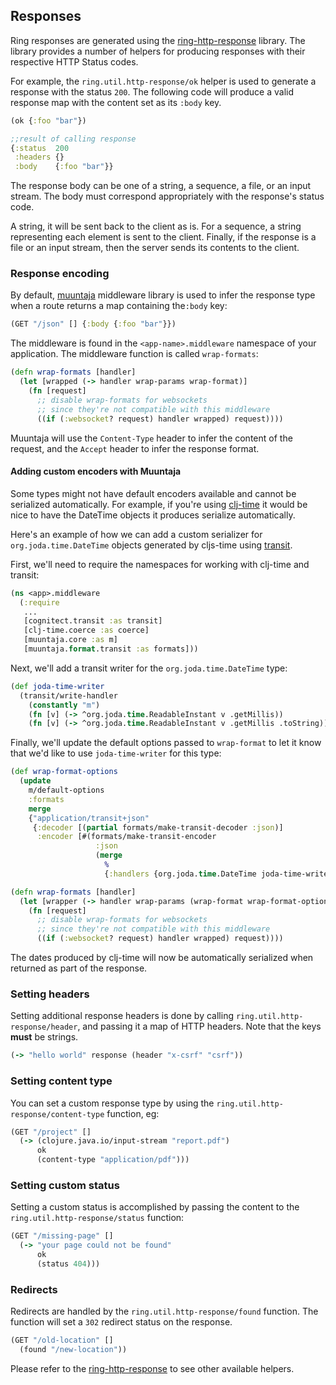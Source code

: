 ## Responses

Ring responses are generated using the [ring-http-response](https://github.com/metosin/ring-http-response) library.
The library provides a number of helpers for producing responses with their respective HTTP Status codes.

For example, the `ring.util.http-response/ok` helper is used to generate a response with the status `200`. The following code will produce a valid response map with the content set as its `:body` key.

```clojure
(ok {:foo "bar"})

;;result of calling response
{:status  200
 :headers {}
 :body    {:foo "bar"}}
```

The response body can be one of a string, a sequence, a file, or an input stream. The body must correspond appropriately with the response's status code.

A string, it will be sent back to the client as is. For a sequence, a string representing each element is sent to the client. Finally, if the response is a file or an input stream, then the server sends its contents to the client.

### Response encoding

By default, [muuntaja](https://github.com/metosin/muuntaja) middleware library is used to infer the response type when a route returns a map containing the`:body` key:

```clojure
(GET "/json" [] {:body {:foo "bar"}})
```

The middleware is found in the `<app-name>.middleware` namespace of your application. The middleware function is called `wrap-formats`:

```clojure
(defn wrap-formats [handler]
  (let [wrapped (-> handler wrap-params wrap-format)]
    (fn [request]
      ;; disable wrap-formats for websockets
      ;; since they're not compatible with this middleware
      ((if (:websocket? request) handler wrapped) request))))
```

Muuntaja will use the `Content-Type` header to infer the content of the request, and the
`Accept` header to infer the response format.

#### Adding custom encoders with Muuntaja

Some types might not have default encoders available and cannot be serialized automatically.
For example, if you're using [clj-time](https://github.com/clj-time/clj-time) it would be nice to have the DateTime objects it produces serialize automatically.

Here's an example of how we can add a custom serializer for `org.joda.time.DateTime` objects generated by cljs-time using [transit](https://github.com/cognitect/transit-clj).

First, we'll need to require the namespaces for working with clj-time and transit:

```clojure
(ns <app>.middleware
  (:require
   ...
   [cognitect.transit :as transit]
   [clj-time.coerce :as coerce]
   [muuntaja.core :as m]
   [muuntaja.format.transit :as formats]))
```
Next, we'll add a transit writer for the `org.joda.time.DateTime` type:

```clojure
(def joda-time-writer
  (transit/write-handler
    (constantly "m")
    (fn [v] (-> ^org.joda.time.ReadableInstant v .getMillis))
    (fn [v] (-> ^org.joda.time.ReadableInstant v .getMillis .toString))))
```

Finally, we'll update the default options passed to `wrap-format` to let it know that we'd like to use `joda-time-writer` for this type:

```clojure
(def wrap-format-options
  (update
    m/default-options
    :formats
    merge
    {"application/transit+json"
     {:decoder [(partial formats/make-transit-decoder :json)]
      :encoder [#(formats/make-transit-encoder
                   :json
                   (merge
                     %
                     {:handlers {org.joda.time.DateTime joda-time-writer}}))]}}))

(defn wrap-formats [handler]
  (let [wrapper (-> handler wrap-params (wrap-format wrap-format-options))]
    (fn [request]
      ;; disable wrap-formats for websockets
      ;; since they're not compatible with this middleware
      ((if (:websocket? request) handler wrapped) request))))
```

The dates produced by clj-time will now be automatically serialized when returned as part of the response.

### Setting headers

Setting additional response headers is done by calling `ring.util.http-response/header`, and
passing it a map of HTTP headers. Note that the keys **must** be strings.

```clojure
(-> "hello world" response (header "x-csrf" "csrf"))
```

### Setting content type

You can set a custom response type by using the `ring.util.http-response/content-type` function, eg:

```clojure
(GET "/project" []
  (-> (clojure.java.io/input-stream "report.pdf")
      ok
      (content-type "application/pdf")))
```

### Setting custom status

Setting a custom status is accomplished by passing the content to the `ring.util.http-response/status` function:

```clojure
(GET "/missing-page" []
  (-> "your page could not be found"
      ok
      (status 404)))
```

### Redirects

Redirects are handled by the `ring.util.http-response/found` function. The function will set a `302` redirect status on the response.

```clojure
(GET "/old-location" []
  (found "/new-location"))
```

Please refer to the [ring-http-response](https://github.com/metosin/ring-http-response/blob/master/src/ring/util/http_response.clj) to see other available helpers.
